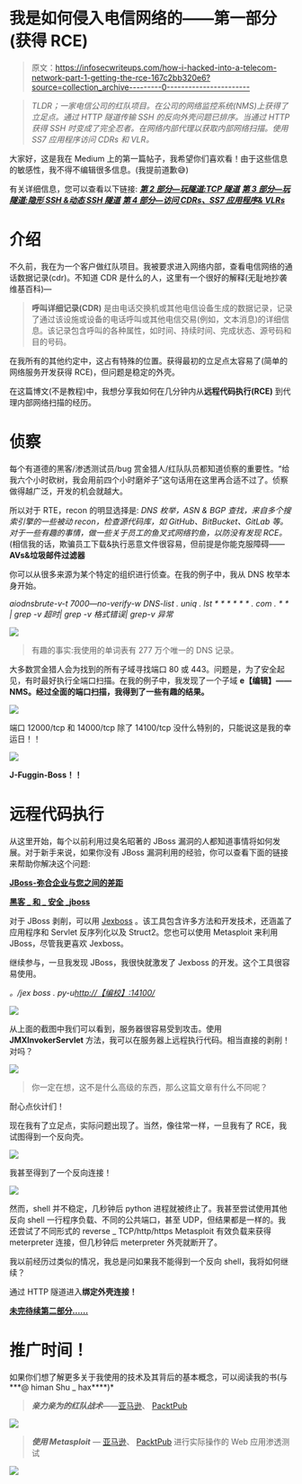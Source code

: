 # 我是如何侵入电信网络的——第一部分(获得 RCE)

> 原文：<https://infosecwriteups.com/how-i-hacked-into-a-telecom-network-part-1-getting-the-rce-167c2bb320e6?source=collection_archive---------0----------------------->

> *TLDR；一家电信公司的红队项目。在公司的网络监控系统(NMS)上获得了立足点。通过 HTTP 隧道传输 SSH 的反向外壳问题已排序。当通过 HTTP 获得 SSH 时变成了完全忍者。在网络内部代理以获取内部网络扫描。使用 SS7 应用程序访问 CDRs 和 VLR。*

大家好，这是我在 Medium 上的第一篇帖子，我希望你们喜欢看！由于这些信息的敏感性，我不得不编辑很多信息。(我提前道歉😅)

有关详细信息，您可以查看以下链接:
[***第 2 部分—玩隧道:TCP 隧道***](https://medium.com/bugbountywriteup/how-i-hacked-into-a-telecom-network-part-2-playing-with-tunnels-tcp-tunneling-b4cef2837938) [***第 3 部分—玩隧道:隐形 SSH &动态 SSH 隧道***](https://medium.com/bugbountywriteup/how-i-hacked-into-a-telecom-network-part-3-playing-with-tunnels-stealthy-ssh-dynamic-tunnels-5ac26557d0eb) [***第 4 部分—访问 CDRs、SS7 应用程序& VLRs***](https://medium.com/@TheCyb3rAlpha/how-i-hacked-into-a-telecom-network-part-4-getting-access-to-cdrs-ss7-applications-vlrs-9a8cf95e2648)

# 介绍

不久前，我在为一个客户做红队项目。我被要求进入网络内部，查看电信网络的通话数据记录(cdr)。不知道 CDR 是什么的人，这里有一个很好的解释(无耻地抄袭维基百科)—

> **呼叫详细记录(CDR)** 是由电话交换机或其他电信设备生成的数据记录，记录了通过该设施或设备的电话呼叫或其他电信交易(例如，文本消息)的详细信息。该记录包含呼叫的各种属性，如时间、持续时间、完成状态、源号码和目的号码。

在我所有的其他约定中，这占有特殊的位置。获得最初的立足点太容易了(简单的网络服务开发获得 RCE)，但问题是稳定的外壳。

在这篇博文(不是教程)中，我想分享我如何在几分钟内从**远程代码执行(RCE)** 到代理内部网络扫描的经历。

# 侦察

每个有道德的黑客/渗透测试员/bug 赏金猎人/红队队员都知道侦察的重要性。“给我六个小时砍树，我会用前四个小时磨斧子”这句话用在这里再合适不过了。侦察做得越广泛，开发的机会就越大。

所以对于 RTE，recon 的明显选择是: *DNS 枚举，ASN & BGP 查找，来自多个搜索引擎的一些被动 recon，检查源代码库，如 GitHub、BitBucket、GitLab 等。对于一些有趣的事情，做一些关于员工的鱼叉式网络钓鱼，以防没有发现 RCE。*(相信我的话，欺骗员工下载&执行恶意文件很容易，但前提是你能克服障碍——**AVs&垃圾邮件过滤器**

你可以从很多来源为某个特定的组织进行侦查。在我的例子中，我从 DNS 枚举本身开始。

*aiodnsbrute-v-t 7000—no-verify-w DNS-list . uniq . lst * * * * * * . com . * * | grep -v 超时| grep -v 格式错误| grep-v 异常*

![](img/4ba214cafdfe7beafa3e251ae2068b9d.png)

> 有趣的事实:我使用的单词表有 277 万个唯一的 DNS 记录。

大多数赏金猎人会为找到的所有子域寻找端口 80 或 443。问题是，为了安全起见，有时最好执行全端口扫描。在我的例子中，我发现了一个子域 **e【编辑】——NMS。经过全面的端口扫描，我得到了一些有趣的结果。**

![](img/633dd4978288d55930d500b72c4ac854.png)

端口 12000/tcp 和 14000/tcp 除了 14100/tcp 没什么特别的，只能说这是我的幸运日！！

![](img/d5cbaf131adfb463a83e73a395faceac.png)

**J-Fuggin-Boss！！**

# 远程代码执行

从这里开始，每个以前利用过臭名昭著的 JBoss 漏洞的人都知道事情将如何发展。对于新手来说，如果你没有 JBoss 漏洞利用的经验，你可以查看下面的链接来帮助你解决这个问题:

[**JBoss-弥合企业与您之间的差距**](https://www.redteam-pentesting.de/publications/2010-04-21-JBoss-Bridging-the-Gap-Between-the-Enterprise-and-You_Ruhr-Universitaet-Bochum_RedTeam-Pentesting.pdf)

[**黑客 _ 和 _ 安全 _jboss**](https://doc.lagout.org/Others/hacking_and_securing_jboss.pdf)

对于 JBoss 剥削，可以用 [Jexboss](https://github.com/joaomatosf/jexboss) 。该工具包含许多方法和开发技术，还涵盖了应用程序和 Servlet 反序列化以及 Struct2。您也可以使用 Metasploit 来利用 JBoss，尽管我更喜欢 Jexboss。

继续参与，一旦我发现 JBoss，我很快就激发了 Jexboss 的开发。这个工具很容易使用。

*。/jex boss . py-u*[*http://【编校】:14100/*](http://[REDACTED]:14100/)

![](img/7561db9ba870d87ea71d1ea8fe5a74a5.png)

从上面的截图中我们可以看到，服务器很容易受到攻击。使用 **JMXInvokerServlet** 方法，我可以在服务器上远程执行代码。相当直接的剥削！对吗？

![](img/0d9a6a3e13828e4ef408e2c18e4b002a.png)

> 你一定在想，这不是什么高级的东西，那么这篇文章有什么不同呢？

耐心点伙计们！

现在我有了立足点，实际问题出现了。当然，像往常一样，一旦我有了 RCE，我试图得到一个反向壳。

![](img/860dc627ce08cde7bb4fdd3b367017cb.png)

我甚至得到了一个反向连接！

![](img/ae8005e62e3f0dee5351b6fdfc6f94e2.png)

然而，shell 并不稳定，几秒钟后 python 进程就被终止了。我甚至尝试使用其他反向 shell 一行程序负载、不同的公共端口，甚至 UDP，但结果都是一样的。我还尝试了不同形式的 reverse _ TCP/http/https Metasploit 有效负载来获得 meterpreter 连接，但几秒钟后 meterpreter 外壳就断开了。

我以前经历过类似的情况，我总是问如果我不能得到一个反向 shell，我将如何继续？

通过 HTTP 隧道进入**绑定外壳连接！**

[**未完待续第二部分……**](https://medium.com/@TheCyb3rAlpha/how-i-hacked-into-a-telecom-network-part-2-playing-with-tunnels-tcp-tunneling-b4cef2837938)

# 推广时间！

如果你们想了解更多关于我使用的技术及其背后的基本概念，可以阅读我的书(与***@ himan Shu _ hax****)*

> ***亲力亲为的红队战术***——[亚马逊](https://www.amazon.in/Hands-Penetration-Testing-Metasploit-vulnerabilities-ebook/dp/B07MT8DDBR)、 [PacktPub](https://www.packtpub.com/in/networking-and-servers/hands-red-team-tactics)

![](img/49183e9f12fed4d46b3e035adceddb8e.png)

> ***使用 Metasploit*** — [亚马逊](https://www.amazon.in/Hands-Penetration-Testing-Metasploit-vulnerabilities-ebook/dp/B07MT8DDBR)、 [PacktPub](https://www.packtpub.com/in/networking-and-servers/hands-web-penetration-testing-metasploit) 进行实际操作的 Web 应用渗透测试

![](img/0bad1ace10ecc835b82b0fbb2be73fae.png)